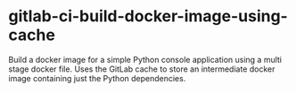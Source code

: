 # gitlab-ci-build-docker-image-using-cache

Build a docker image for a simple Python console application using a multi stage docker file. Uses the GitLab cache to store an intermediate docker image containing just the Python dependencies.